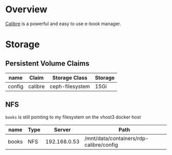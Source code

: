 # Overview

[Calibre](https://calibre-ebook.com/) is a powerful and easy to use e-book manager.

# Storage
## Persistent Volume Claims
| name    | Claim   | Storage Class   | Storage |
|---------|---------|-----------------|---------|
| config  | calibre | ceph-filesystem | 15Gi    |

## NFS
`books` is still pointing to my filesystem on the vhost3 docker host

| name    | Type    | Server       | Path                                       |
|---------|---------|--------------|--------------------------------------------|
| books   | NFS     | 192.168.0.53 | /mnt/data/containers/rdp-calibre/config    |
